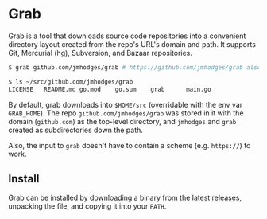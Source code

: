 Grab
====

Grab is a tool that downloads source code repositories into a convenient
directory layout created from the repo's URL's domain and path. It supports Git,
Mercurial (hg), Subversion, and Bazaar repositories.


```bash
$ grab github.com/jmhodges/grab # https://github.com/jmhodges/grab also works.

$ ls ~/src/github.com/jmhodges/grab
LICENSE   README.md go.mod    go.sum    grab      main.go
```

By default, grab downloads into `$HOME/src` (overridable with the env var
`GRAB_HOME`). The repo `github.com/jmhodges/grab` was stored in it with the
domain (`github.com`) as the top-level directory, and `jmhodges` and `grab`
created as subdirectories down the path.

Also, the input to `grab` doesn't have to contain a scheme (e.g. `https://`) to
work.

Install
-------

Grab can be installed by downloading a binary from the [latest
releases](https://github.com/jmhodges/grab/releases/), unpacking the file, and
copying it into your `PATH`.
